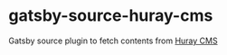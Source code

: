 # gatsby-source-huray-cms
Gatsby source plugin to fetch contents from [Huray CMS](https://github.com/cometkim/huray-cms)
